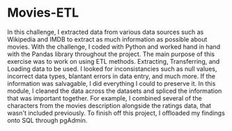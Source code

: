 # Movies-ETL
In this challenge, I extracted data from various data sources such as Wikipedia and IMDB to extract as much information as possible about movies. With the challenge, I coded with Python and worked hand in hand with the Pandas library throughout the project. The main purpose of this exercise was to work on using ETL methods. Extracting, Transferring, and Loading data to be used. I looked for inconsistancies such as null values, incorrect data types, blantant errors in data entry, and much more. If the information was salvagable, I did everything I could to preserve it. In this module, I cleaned the data across the datasets and spliced the information that was important together. For example, I combined several of the characters from the movies description alongside the ratings data, that wasn't included previously. To finish off this project, I offloaded my findings onto SQL through pgAdmin.
